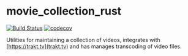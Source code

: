 # movie_collection_rust

[![Build Status](https://github.com/ddboline/movie_collection_rust/workflows/Rust/badge.svg?branch=main)](https://github.com/ddboline/movie_collection_rust/actions?branch=main)
[![codecov](https://codecov.io/gh/ddboline/movie_collection_rust/branch/main/graph/badge.svg)](https://codecov.io/gh/ddboline/movie_collection_rust)

Utilities for maintaining a collection of videos, integrates with [https://trakt.tv](trakt.tv) and has manages transcoding of video files.


